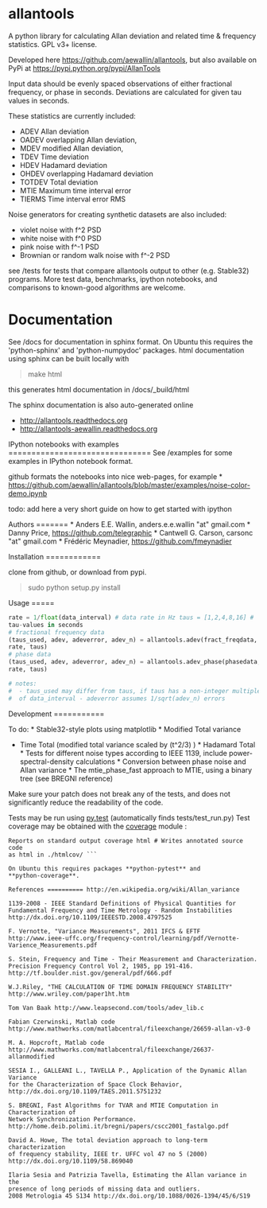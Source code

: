 allantools
==========

A python library for calculating Allan deviation and related time & frequency statistics. GPL v3+ license.

Developed here https://github.com/aewallin/allantools, but also available on PyPi at https://pypi.python.org/pypi/AllanTools

Input data should be evenly spaced observations of either fractional frequency,
or phase in seconds. Deviations are calculated for given tau values in seconds.

These statistics are currently included:
* ADEV    Allan deviation
* OADEV   overlapping Allan deviation,
* MDEV    modified Allan deviation,
* TDEV    Time deviation
* HDEV    Hadamard deviation
* OHDEV   overlapping Hadamard deviation
* TOTDEV  Total deviation
* MTIE    Maximum time interval error
* TIERMS  Time interval error RMS

Noise generators for creating synthetic datasets are also included:
* violet noise with f^2 PSD
* white noise with f^0 PSD
* pink noise with f^-1 PSD
* Brownian or random walk noise with f^-2 PSD 


see /tests for tests that compare allantools output to other (e.g. Stable32) programs.
More test data, benchmarks, ipython notebooks, and comparisons to known-good algorithms are welcome.

Documentation
=============
See /docs for documentation in sphinx format. On Ubuntu this requires the 'python-sphinx' and 'python-numpydoc' packages.
html documentation using sphinx can be built locally with

> make html

this generates html documentation in /docs/_build/html

The sphinx documentation is also auto-generated online

* http://allantools.readthedocs.org
* http://allantools-aewallin.readthedocs.org

IPython notebooks with examples =============================== See 
/examples for some examples in IPython notebook format.

github formats the notebooks into nice web-pages, for example * 
https://github.com/aewallin/allantools/blob/master/examples/noise-color-demo.ipynb


todo: add here a very short guide on how to get started with ipython

Authors ======= * Anders E.E. Wallin, anders.e.e.wallin "at" gmail.com * 
Danny Price, https://github.com/telegraphic * Cantwell G. Carson, 
carsonc "at" gmail.com * Frédéric Meynadier, 
https://github.com/fmeynadier

Installation ============

clone from github, or download from pypi.

> sudo python setup.py install

Usage =====

```python import allantools # https://github.com/aewallin/allantools/ 
rate = 1/float(data_interval) # data rate in Hz taus = [1,2,4,8,16] # 
tau-values in seconds
# fractional frequency data
(taus_used, adev, adeverror, adev_n) = allantools.adev(fract_freqdata, 
rate, taus)
# phase data
(taus_used, adev, adeverror, adev_n) = allantools.adev_phase(phasedata, 
rate, taus)

# notes:
#  - taus_used may differ from taus, if taus has a non-integer multiples 
#  of data_interval - adeverror assumes 1/sqrt(adev_n) errors
```

Development ===========

To do: * Stable32-style plots using matplotlib * Modified Total variance 
* Time Total (modified total variance scaled by (t^2/3) ) * Hadamard 
Total * Tests for different noise types according to IEEE 1139, include 
power-spectral-density calculations * Conversion between phase noise and 
Allan variance * The mtie_phase_fast approach to MTIE, using a binary 
tree (see BREGNI reference)

Make sure your patch does not break any of the tests, and does not 
significantly reduce the readability of the code.

Tests may be run using [py.test](http://pytest.org) (automatically finds 
tests/test_run.py) Test coverage may be obtained with the 
[coverage](https://pypi.python.org/pypi/coverage) module :

``` coverage run --source allantools setup.py test coverage report # 
Reports on standard output coverage html # Writes annotated source code 
as html in ./htmlcov/ ```

On Ubuntu this requires packages **python-pytest** and 
**python-coverage**.

References ========== http://en.wikipedia.org/wiki/Allan_variance

1139-2008 - IEEE Standard Definitions of Physical Quantities for 
Fundamental Frequency and Time Metrology - Random Instabilities 
http://dx.doi.org/10.1109/IEEESTD.2008.4797525

F. Vernotte, "Variance Measurements", 2011 IFCS & EFTF
http://www.ieee-uffc.org/frequency-control/learning/pdf/Vernotte-Varience_Measurements.pdf

S. Stein, Frequency and Time - Their Measurement and Characterization. 
Precision Frequency Control Vol 2, 1985, pp 191-416. 
http://tf.boulder.nist.gov/general/pdf/666.pdf

W.J.Riley, "THE CALCULATION OF TIME DOMAIN FREQUENCY STABILITY" 
http://www.wriley.com/paper1ht.htm

Tom Van Baak http://www.leapsecond.com/tools/adev_lib.c

Fabian Czerwinski, Matlab code
http://www.mathworks.com/matlabcentral/fileexchange/26659-allan-v3-0

M. A. Hopcroft, Matlab code
http://www.mathworks.com/matlabcentral/fileexchange/26637-allanmodified

SESIA I., GALLEANI L., TAVELLA P., Application of the Dynamic Allan Variance 
for the Characterization of Space Clock Behavior, 
http://dx.doi.org/10.1109/TAES.2011.5751232
       
S. BREGNI, Fast Algorithms for TVAR and MTIE Computation in Characterization of
Network Synchronization Performance. 
http://home.deib.polimi.it/bregni/papers/cscc2001_fastalgo.pdf

David A. Howe, The total deviation approach to long-term characterization
of frequency stability, IEEE tr. UFFC vol 47 no 5 (2000)
http://dx.doi.org/10.1109/58.869040

Ilaria Sesia and Patrizia Tavella, Estimating the Allan variance in the 
presence of long periods of missing data and outliers.
2008 Metrologia 45 S134 http://dx.doi.org/10.1088/0026-1394/45/6/S19
